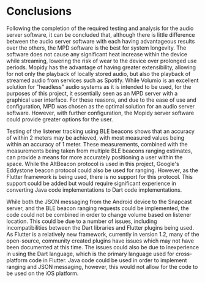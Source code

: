 # Conclusions

Following the completion of the required testing and analysis for the audio
server software, it can be concluded that, although there is little difference
between the audio server software with each having advantageous results over
the others, the MPD software is the best for system longevity. The software
does not cause any significant heat increase within the device while streaming,
lowering the risk of wear to the device over prolonged use periods. Mopidy has
the advantage of having greater extensibility, allowing for not only the
playback of locally stored audio, but also the playback of streamed audio from
services such as Spotify. While Volumio is an excellent solution for "headless"
audio systems as it is intended to be used, for the purposes of this project,
it essentially seen as an MPD server with a graphical user interface. For these
reasons, and due to the ease of use and configuration, MPD was chosen as the
optimal solution for an audio server software. However, with further
configuration, the Mopidy server software could provide greater options for the user.

Testing of the listener tracking using BLE beacons shows that an accuracy of
within 2 meters may be achieved, with most measured values being within an
accuracy of 1 meter. These measurements, combined with the measurements being
taken from multiple BLE beacons ranging estimates, can provide a means for more
accurately positioning a user within the space. While the AltBeacon protocol is
used in this project, Google's Eddystone beacon protocol could also be used for
ranging. However, as the Flutter framework is being used, there is no
support for this protocol. This support could be added but would require
significant experience in converting Java code implementations to Dart code
implementations.

While both the JSON messaging from the Android device to the Snapcast server,
and the BLE beacon ranging requests could be implemented, the code could not be
combined in order to change volume based on listener location. This could be due
to a number of issues, including incompatibilities between the Dart libraries and
Flutter plugins being used. As Flutter is a relatively new framework, currently
in version 1.2, many of the open-source, community created plugins have issues
which may not have been documented at this time. The issues could also be due to
inexperience in using the Dart language, which is the primary language used for
cross-platform code in Flutter. Java code could be used in order to implement
ranging and JSON messaging, however, this would not allow for the code to be
used on the iOS platform.
